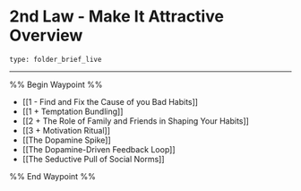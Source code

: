 # 2nd Law - Make It Attractive Overview
 
```ccard
type: folder_brief_live
```
 
---

%% Begin Waypoint %%
- [[1 - Find and Fix the Cause of you Bad Habits]]
- [[1 + Temptation Bundling]]
- [[2 + The Role of Family and Friends in Shaping Your Habits]]
- [[3 + Motivation Ritual]]
- [[The Dopamine Spike]]
- [[The Dopamine-Driven Feedback Loop]]
- [[The Seductive Pull of Social Norms]]

%% End Waypoint %%